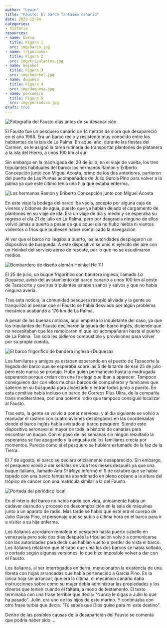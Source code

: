 ```yaml
---
author: "Lewin"
title: "Fausto: El barco fantasma canario"
date: 2022-12-04
categories:
- historia
resources:
- name: barco
  title: Figura 1
  src: img/barco.jpg
- name: tripulantes
  title: Figura 2
  src: img/tripulantes.jpg
- name: heinkel
  title: Figura 3
  src: img/heinkel.jpg
- name: duquesa
  title: Figura 4
  src: img/duquesa.jpg
- name: periodico
  title: Figura 5
  src: img/periodico.jpg
draft: true
---
```


![Fotografía del Fausto días antes de su desaparición](barco)

El Fausto fue un pesquero canario de 14 metros de slora que desapareció en el año 1968. Era un barco recio y resistente muy conocido entre los habitantes de la isla de La Palma. En aquel año, durante las fiestas del Carmen, se le asignó la tarea rutinaria de transportar plantones de platanera a la isla del Hierro, a unos 100 km al sur.

Sin embargo en la madrugada del 20 de julio, en el viaje de vuelta, los tres tripulantes habituales del barco: los hermanos Ramón y Eriberto Concepción junto con Miguel Acosta, primo de los dos anteriores, partieron del puerto de Las Puntas acompañados de Julio García Pino para volver a la palma ya que este último tenía una hija que estaba enferma.

![Los hermanos Ramón y Eriberto Concepción junto con Miguel Acosta](tripulantes)

En este viaje la bodega del barco iba vacía, excepto por alguna caja de víveres y bidones de agua, puesto que ya habían dejado el cargamento de plantones en su viaje de ida. Era un viaje de día y medio y se esperaba su regreso el día 21 de julio en La Palma, pero por desgracia ninguno de ellos volvió jamás a puerto a pesar de que aquel día no hubo niebla ni vientos violentos o fríos que pudiesen haber complicado la navegación.

Al ver que el barco no llegaba a puerto, las autoridades desplegaron un dispositivo de búsqueda. A este dispositivo se unió el ejército del aire con un Heinkel del servicio aéreo de rescate, por lo que no se escatimaron medios.

![Bombardero de diseño alemán Heinkel He 111](heinkel)

El 25 de julio, un buque frigorífico con bandera inglesa, llamado *La Duquesa*, avisó del avistamiento del barco canario a unos 100 km al oeste de Tazacorte y que sus tripulantes estaban sanos y salvos  y que no había ninguna avería.

Tras esta noticia, la comunidad pesquera resopló aliviada y la gente se tranquilizó al pensar que el Fausto se había desviado por algún problema mecánico acabando a 176 km de La Palma.

A pesar de las buenas noticias, aquí empieza lo inquietante del caso, ya que los tripulantes del Fausto declinaron la ayuda del barco inglés, diciendo que no necesitaban que les remolcaran ni que les acompañaran hasta el puerto de La Palma. Tan solo les pidieron combustible y provisiones para volver por su propia cuenta.

![El barco frigorífico de bandera inglesa «Duquesa»](duquesa)

Los familiares y amigos ya estaban esperando en el puerto de Tazacorte la llegada del barco que se esperaba sobre las 5 de la tarde de ese 25 de julio pero esto nunca se produjo. Hubo quien permanecío hasta la madrugada esperando porque creían con una fe ciega que iban a aparecer. Tampoco consiguieon dar con ellos muchos barcos de compañeros y familiares que salieron en su búsqueda para alcanzarlo y entrar todos junto a puerto. En esta comitiva había incluso un barco de Correos Plus Ultra, de la compañía trans mediterránea, con una potente radio que tampoco consiguió localizar al Fausto.

Tras esto, la gente se volvío a poner nerviosa, y al día siguiente se volvió a reanudar el rastreo con cuatro aviones desplegados en las coordenadas donde el barco inglés había avistado al barco pesquero. Siendo este dispositivo aeronaval el mayor de toda la historia de canarias para encontrar un buque. Con el paso de las semanas sin ningún resultado la esperanza se fue apagando y la angustia de los familiares crecía por momentos. Parecía como si el pesquero se hubiera esfumado de la faz de la Tierra.

El 7 de agosto, el barco se declaró oficialmente desaparecido. Sin embargo, el pesquero volvió a dar señales de vida tres meses después ya que una buque italiano, llamado *Ana Di Mayo* informó el 9 de octubre que se había topado con una barco fantasma abandonado en pleno océano a la altura del trópico de cáncer con una matrícula similar a la del Fausto.

![Portada del periódico local](periodico)

En el interio del barco no había nadie con vida, únicamente habia un cadáver desnudo y proceso de descomposición en la sala de máquinas junto a un aparato de radio. Más tarde se habló que este era el cuerpo de Julio García Pino, el personaje que se subió a última hora en el barco para ir a visitar a su hija enferma.

Los italianos acordaron remolcar el pesquero hasta puerto cabello en venezuela pero solo dos días después la tripulación volvió a comunicarse con las autoridades para decir que habían vuelto a perder de vista el barco. Los italianos relataron que el cabo que unía los dos barcos se había soltado, o cortado según algunas versiones, lo que hizo imposible volver a dar con el Fausto.

Los italianos, al ser interrogados en tierra, mencionaron la existencia de una libreta con hojas arrancadas que había pertenecido a García Pino. En la única hoja sin arrancar, que era la última, el mecánico canario daba instrucciones sobre cómo su mujer debía administrar las propiedades y los dineros que tenían cuando él faltara, a modo de testamento. El texto terminaba con una frase terrible que decía: "Nunca le digas a Julín lo que ha pasado". Julín, era uno de los hijos de este marino. Y continuaba con otro frase turbia que decía: "Tú sabes que Dios quiso para mí este destino".

Dentro de las posibles causas de la desaparición del Fausto se comenta que podría haber sido ...